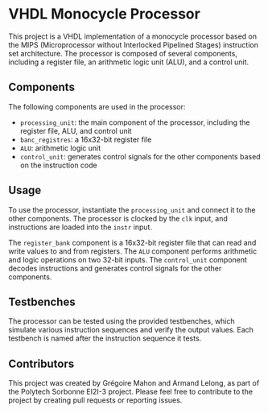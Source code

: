 # VHDL Monocycle Processor

This project is a VHDL implementation of a monocycle processor based on the MIPS (Microprocessor without Interlocked Pipelined Stages) instruction set architecture. The processor is composed of several components, including a register file, an arithmetic logic unit (ALU), and a control unit.

## Components

The following components are used in the processor:

- `processing_unit`: the main component of the processor, including the register file, ALU, and control unit
- `banc_registres`: a 16x32-bit register file
- `ALU`: arithmetic logic unit
- `control_unit`: generates control signals for the other components based on the instruction code

## Usage

To use the processor, instantiate the `processing_unit` and connect it to the other components. The processor is clocked by the `clk` input, and instructions are loaded into the `instr` input.

The `register_bank` component is a 16x32-bit register file that can read and write values to and from registers. The `ALU` component performs arithmetic and logic operations on two 32-bit inputs. The `control_unit` component decodes instructions and generates control signals for the other components.

## Testbenches

The processor can be tested using the provided testbenches, which simulate various instruction sequences and verify the output values. Each testbench is named after the instruction sequence it tests.

## Contributors

This project was created by Grégoire Mahon and Armand Lelong, as part of the Polytech Sorbonne EI2I-3 project. Please feel free to contribute to the project by creating pull requests or reporting issues.
